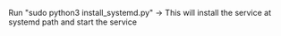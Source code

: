 Run "sudo python3 install_systemd.py" -> This will install the service at systemd path and start the service